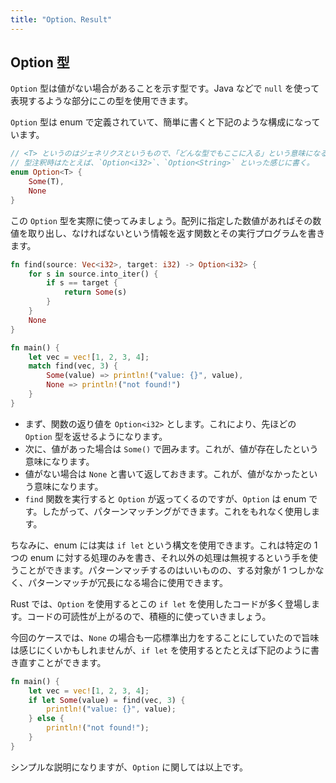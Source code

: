 ```yaml
---
title: "Option、Result"
---
```


## Option 型

`Option` 型は値がない場合があることを示す型です。Java などで `null` を使って表現するような部分にこの型を使用できます。

`Option` 型は enum で定義されていて、簡単に書くと下記のような構成になっています。

```rust
// <T> というのはジェネリクスというもので、「どんな型でもここに入る」という意味になる。
// 型注釈時はたとえば、`Option<i32>`、`Option<String>` といった感じに書く。
enum Option<T> {
    Some(T),
    None
}
```

この `Option` 型を実際に使ってみましょう。配列に指定した数値があればその数値を取り出し、なければないという情報を返す関数とその実行プログラムを書きます。

```rust
fn find(source: Vec<i32>, target: i32) -> Option<i32> {
    for s in source.into_iter() {
        if s == target {
            return Some(s)
        }
    }
    None
}

fn main() {
    let vec = vec![1, 2, 3, 4];
    match find(vec, 3) {
        Some(value) => println!("value: {}", value),
        None => println!("not found!")
    }
}
```

- まず、関数の返り値を `Option<i32>` とします。これにより、先ほどの `Option` 型を返せるようになります。
- 次に、値があった場合は `Some()` で囲みます。これが、値が存在したという意味になります。
- 値がない場合は `None` と書いて返しておきます。これが、値がなかったという意味になります。
- `find` 関数を実行すると `Option` が返ってくるのですが、`Option` は enum です。したがって、パターンマッチングができます。これをもれなく使用します。

ちなみに、enum には実は `if let` という構文を使用できます。これは特定の 1 つの enum に対する処理のみを書き、それ以外の処理は無視するという手を使うことができます。パターンマッチするのはいいものの、する対象が 1 つしかなく、パターンマッチが冗長になる場合に使用できます。

Rust では、`Option` を使用するとこの `if let` を使用したコードが多く登場します。コードの可読性が上がるので、積極的に使っていきましょう。

今回のケースでは、`None` の場合も一応標準出力をすることにしていたので旨味は感じにくいかもしれませんが、`if let` を使用するとたとえば下記のように書き直すことができます。

```rust
fn main() {
    let vec = vec![1, 2, 3, 4];
    if let Some(value) = find(vec, 3) {
        println!("value: {}", value);
    } else {
        println!("not found!");
    }
}
```

シンプルな説明になりますが、`Option` に関しては以上です。
